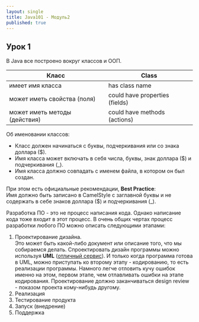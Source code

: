 ```yaml
---
layout: single
title: Java101 - Модуль2
published: true
---
```

## Урок 1

В Java все построено вокруг классов и ООП.

| Класс							|Class							|
| ----------------------------- | ----------------------------- |
| имеет имя класса				|has class name					|
| может иметь свойства (поля)	|could have properties (fields)	|
| может иметь методы (действия)	|could have methods (actions)	|

Об именовании классов:

- Класс должен начинаться с буквы, подчеркивания или со знака доллара ($).  
- Имя класса может включать в себя числа, буквы, знак доллара ($) и подчеркивания (_).
- Имя класса должно совпадать с именем файла, в котором он был создан.

При этом есть официальные рекомендации, **Best Practice**:  
Имя должно быть записано в CamelStyle с заглавной буквы и не содержать в себе знаков доллара ($) и подчеркивания (_).

Разработка ПО - это не процесс написания кода. Однако написание кода тоже входит в этот процесс.
В очень общих чертах процесс разработки любого ПО можно описать следующими этапами:  

1. Проектирование дизайна.  
Это может быть какой-либо документ или описание того, что мы собираемся делать. Спроектировать дизайн программы можно используя **UML** ([отличный сервис](https://www.draw.io/)). И только когда программа готова в UML, можно приступать ко второму этапу - кодированию, то есть реализации программы. Намного легче отловить кучу ошибок именно на этом, первом этапе, чем отлавливать ошибки на этапе кодирования. Проектирование должно заканчиваться design review - показом проекта кому-нибудь другому.  
2. Реализация  
3. Тестирование продукта  
4. Запуск (внедрение)  
5. Поддержка  

